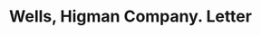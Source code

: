 ---
doi: 10.7916/D8GX5PKG
date_other: '1895'
date_other_textual: '1895'
form: correspondence
genre:
- Letters (correspondence)
name:
- Wells, Higman Company
object_in_context_url: https://biggert.cul.columbia.edu/items/view/ave_biggert_00638
subject_hierarchical_geographic:
- St. Joseph, Michigan, United States
subject_name:
- Wells, Higman Company
title: Wells, Higman Company. Letter
sort_title: Wells, Higman Company. Letter
call_number: ave_biggert_00638
coordinates:
- 42.09805555555556,-86.48416666666667
pid: ave_biggert_00638
identifiers: ave_biggert_00638
thumbnail: https://derivativo-2.library.columbia.edu/iiif/2/ldpd:343637/full/!256,256/0/native.jpg
permalink: "/biggert/ave_biggert_00638/"
layout: iiif-image-page
---